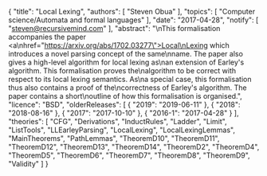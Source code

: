 {
    "title": "Local Lexing",
    "authors": [
        "Steven Obua"
    ],
    "topics": [
        "Computer science/Automata and formal languages"
    ],
    "date": "2017-04-28",
    "notify": [
        "steven@recursivemind.com"
    ],
    "abstract": "\nThis formalisation accompanies the paper <a\nhref=\"https://arxiv.org/abs/1702.03277\">Local\nLexing</a> which introduces a novel parsing concept of the same\nname. The paper also gives a high-level algorithm for local lexing as\nan extension of Earley's algorithm. This formalisation proves the\nalgorithm to be correct with respect to its local lexing semantics. As\na special case, this formalisation thus also contains a proof of the\ncorrectness of Earley's algorithm. The paper contains a short\noutline of how this formalisation is organised.",
    "licence": "BSD",
    "olderReleases": [
        {
            "2019": "2019-06-11"
        },
        {
            "2018": "2018-08-16"
        },
        {
            "2017": "2017-10-10"
        },
        {
            "2016-1": "2017-04-28"
        }
    ],
    "theories": [
        "CFG",
        "Derivations",
        "InductRules",
        "Ladder",
        "Limit",
        "ListTools",
        "LLEarleyParsing",
        "LocalLexing",
        "LocalLexingLemmas",
        "MainTheorems",
        "PathLemmas",
        "TheoremD10",
        "TheoremD11",
        "TheoremD12",
        "TheoremD13",
        "TheoremD14",
        "TheoremD2",
        "TheoremD4",
        "TheoremD5",
        "TheoremD6",
        "TheoremD7",
        "TheoremD8",
        "TheoremD9",
        "Validity"
    ]
}